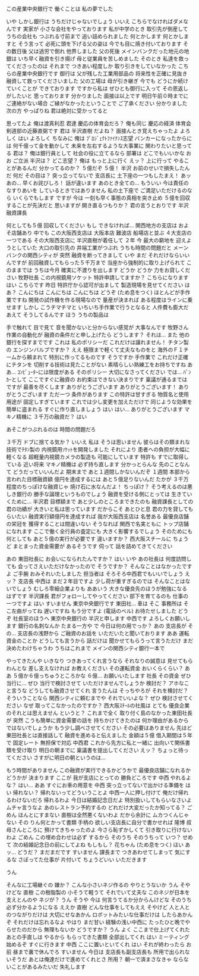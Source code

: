 この産業中央銀行で
働くことは 私の夢でした

いや しかし銀行は
うちだけじゃないでしょう
いいえ
こちらでなければダメなんです
実家が
小さな会社をやっております
私が中学のとき
取引先が倒産して
うちの会社も つぶれる寸前まで
追い詰められました
何とかします 何とかしますと
そう言って
必死に頭を下げる父の姿は
今でも目に焼き付いております
その数日後
父は過労で倒れ 他界しました
父の死後
メインバンクだった地元の地銀は
いち早く融資を引き揚げ
母と従業員を苦しめました
そのとき
私達を救ってくださったのは
それまで つきあい程度しか
取り引きをしていなかった
こちらの産業中央銀行です
御行は 父が残した工業用部品の
将来性を正確に見抜き
融資して救ってくださいました
父の工場は 母が引き継ぎ
今でも どうにか続けていくことが
できております
ですから私は
ぜひとも御行に入って
その恩返しがしたいと
思っております
分かりました
面接は以上です
明日午前０時までに
ご連絡がない場合
ご縁がなかったということで
ご了承ください
分かりました
次の方
やっぱりね
君は絶対に受かってると

思ってたよ
俺は渡真利忍
君達 慶応の体育会だろ？
俺も同じ 慶応の経済
体育会剣道部の近藤直弼です
君は 半沢直樹 だよね？
面接んとき覚えちゃったよ
よろしく
はい よろしく
ちなみに
俺は ﾌﾟﾛｼﾞｪｸﾄﾌｧｲﾅﾝｽ志望
バンカーになったからには
何千億って金を動かして
未来を左右するような大事業に
関わりたいと思ってる 君は？
俺は銀行員として
社会の役に立てるなら
部署は どこでもいいかな
おお ご立派
半沢は？
どこ志望？
俺は もっと上に行く
えッ？
上に行って
やることがあるんだ
分かってるのか？
５億だぞ ５億！
半沢 お前のせいで損失したんだ
何だ その目は？
突っ立ってないで 支店長に
土下座の一つもしたまえ！
あッ あの...
早くお詫びしろ！
話が違います
あのとき全ての...
もういい
今は責任のなすりあいを
しているときではありません
私の土下座で
ご満足いただけるのなら
いくらでもします
ですが 今は
一刻も早く事態の真相を突き止め
５億を回収することが先決だと
思いますが
開き直るつもりか？
君の言うとおりです 半沢融資課長

何としても５億 回収してください
もし できなければ...
関西地方の支店は
およそ店舗あり
中でも この大阪西支店は
大阪本店 難波店 船場店と並ぶ
４大支店の一つである
その大阪西支店に
半沢直樹が着任して ２年
今 最大の窮地を
迎えようとしていた
大口の取引先の
井端工業がつぶれ
うちも時間の問題だと
メーンバンクの関西シティが
突然 融資を断ってきまして
いや まだ
それだけならいいんですが
前回融資してもらった５千万まで
当座から強制的に取り上げられて
このままでは うちは今月
確実に不渡りを出します
どうか どうか
力をお貸しください
牧野社長
この内視鏡用ソケット
特許申請してますか？
こちらになります
はい こちらです
昨日 特許庁から認可が出まして
製造現場を見せてください
はあ？
こんにちは
こんにちは
こんにちは
どうぞ
(ため息をつく)
ほとんどが手作業ですね
開発の試作機を作る現場なので
量産が決まれば
ある程度はラインに乗せます
しかし こうチマチマと
いちいち手作業で行うとなると
人件費も膨大だ
あえて そうしてるんです
ほう
うちの製品は

手で触れて 目で見て
音を聞かないと分からない感覚が
大事なんです
牧野さん 作業の自動化が
融資の条件だと申し上げたら
どうします？
それは...
また 他の銀行を探すまでです
これは 私のポリシーだ
これだけは譲れません！
チタン製の
エンジンバルブですか？
ええ
極限まで軽くて丈夫なものをと
海外のＦ１チームから頼まれて
特別に作ってるものです
そうですか
手作業で これだけ正確にチタンを
切削する技術は見たことがない
素晴らしい熟練工をお持ちですね
ああ...
ｺﾝﾋﾟｭｰﾀｰには限度がある
そのポリシー
大切になさってください
では...
ﾊﾞﾝｶｰとして ここですぐに融資の
お約束はできない決まりです
稟議が通るまでは
ですが 最善を尽くします
ありがとうございます
ありがとうございます！
ありがとうございます
ただ一つ 条件があります
この特許は甘すぎる
物質名と使用用途が
固定しすぎています
これでは少し変更を加えただけで
同じような効果を簡単に盗まれる
すぐに作り直しましょう
はい
はい...
ありがとうございます
マキノ精機に
３千万の融資だ？
はい

あそこがつぶれるのは
時間の問題だろ

３千万 ドブに捨てる気か？
いいえ 私は そうは思いません
彼らはその類まれな技術でﾁﾀﾝ製の
内視鏡用ｿｹｯﾄを開発しました
それにより
患者への負担が大幅に軽くなる
超軽量内視鏡カメラの製造も
可能にしています
特許も すでに取得している
近い将来 マキノ精機は
必ず持ち直します
分かっとらんな 先のことなんて
どうだっていいんだよ
期末まで
あと１週間しかないんだぞ １週間
本部から言われた目標融資額
億円を達成するには
あと５億足りないんだ たかが
３千万程度のちっぽけな融資じゃ
焼け石に水なんだよ！
ちっぽけ？
そう考えるのは悪しき銀行の
勝手な論理というものでしょう
融資を受ける側にとっては
生きていくために...
半沢君
目標額まで
あと少しのところまできたのも
融資課長としての君の功績が
大きいと私は思っています
だからこそ あとひと息
君の力を貸してもらいたい
融資実行額億円を達成すれば
我が大阪西支店は 名誉ある
最優良店舗の栄冠を
獲得することは間違いない
そうなれば 関西で名実ともに
トップ店舗になれます
ここで働く全行員の査定にも
大きく影響するでしょう
そのためにも 何としても
あと５億の実行が必要です
違いますか？
西大阪スチールに
ちょうど まとまった資金需要が
あるそうです
伺って 話を詰めてきてください

あの 東田社長に
お会いになられたんですか？
はい
いや あの社長は
何度訪問しても
会ってさえいただけなかったので
そうですか？
そんなことはなかったですよ
ご手腕 おみそれいたしました
担当者は
そろそろ中西君でもいいでしょう
えッ？
支店長 中西は まだ２年目ですよ
少し荷が重すぎるのでは
そんなことはないでしょう
むしろ零細企業よりも ああいう
大きな優良先のほうが勉強になる
はずです
半沢課長
君がフォローしてやってください
部下を育てるのも
仕事の一つですよ
はい
すいません
東京中央銀行です 東田社...
車は そこ
事務所は そこ左曲がってね
遅いですね もう分ですよ
(電話のベル)
お待たせしました
どうぞ 社長室のほうへ
東京中央銀行の
半沢と申します
中西です
よろしくお願いします
銀行の名刺なんか
たまる一方や
で 今日は何の用でっか？
あの 支店長が その...
支店長の浅野から ご融資のお話を
いただいたと聞いております
ああ 運転資金のことか
どうしても言うから 話だけは
聞かせてもらうって言うただけ
まだ決めたわけちゃうわ
うちはこれまで
メインの関西シティ銀行一本で

やってきたんや
いきなり つきあってくれ言うなら
それなりの誠意は
見せてもらわんとな
差し支えなければ お教えください
その運転資金 おいくらくらい？
ああ
５億か６億っちゅうところかな
６億...
お願いいたします 社長
その資金 ぜひ当行に...
ぜひ 当行で検討させて
いただけませんでしょうか
検討だ？
アホなこと言うな
どうしても融資させてくれ
言うたんは そっちやろが
それを検討だ？
そういうことなら
関西シティに頼むまでや
それでいいよな？
ぜひ 検討させてください
なぜ
取ってこなかったのですか？
西大阪ｽﾁｰﾙの社風は とても
優良企業のそれとは思えません
というと？
これまで全く
取り付く島のなかった東田社長が
突然 こうも簡単に資金需要の話を
持ちかけてきたのは
何か理由があるから
ではないでしょうか
もう少し調べさせてください
その必要はありません
先ほど
東田社長とは直接話して
融資を進めると伝えました
金額は５億 借入期間は５年で
固定レート 無担保で対応
中西君 これから先方に私と一緒に
出向いて関係書類を受け取り
明日の朝までに
稟議書を提出してください
えッ？
ちょっと待ってください
さすがに明日の朝というのは...

もう時間がありません
この融資が実行できるかどうかで
最優良店舗になれるかどうかが
決まります
ここが 我が支店にとっての
勝負どころです
中西 やれるよな？
はい...
ああ すぐにお車の用意を 中西
突っ立ってないで出かける準備を
はい
帰れない？
帰れないってどういうことよ
中西一人に押し付けて
俺だけ帰れるわけないだろ
帰れるわよ 今日は結婚記念日だよ
特別扱いしてもらいなさいよ
ムチャ言うなよ
あのレストラン予約するの
どれだけ大変だったか知ってる？
ごめん ほんとにすまない
直樹は全然悪くないわよ
だから余計に
ムカつくんじゃない
その りん何とかって書類 手柄の
欲しい支店長に自分で書かせれば
隆博 叔母さんところに
預けてきちゃったのよ
今さら恥ずかしくて
引き取りに行けないわよ
ごめん この埋め合わせは必ず
するから そのうち
そのうちって いつ？ せめて
次の結婚記念日の前にしてよね
もしもし？
花ちゃん
(ため息をつく)
ほい
あッ...
どうだ？
まだまだです
すいません 課長まで
つきあわせてしまって
気にするな さぼってた仕事が
片付いて ちょうどいい
いただきます

うん

そんなに工場継ぐの
嫌か？
こんな小さいネジ作るの
やりとうないか
うん
そやけどな 直樹
この樹脂製の 小そうて軽うて
それでいて丈夫な
このネジが日本を支えとんのや
ネジが？
うん そうや
今は
何言うてるか分からんけどな
そのうち必ず分かるようになる
ええか 直樹
どんな仕事をしてもええ
そやけど
人と人とのつながりだけは
大切にせなあかん
ロボットみたいな仕事だけは
したらあかんぞ
それだけは忘れるなよ
やはり まだ甘い
経験の浅い中西に
たったひと晩でやらせたのだから
無理もないか
どうですか？
うん よく
ここまで仕上げてくれた
あとの手直しは やるから
もらってきた書類 全部出してくれ
はい
ミーティング始めるぞ
すぐに行きます
中西 ここに置いといてくれ
はい
それが終わったら お前
昼まで裏で休んでろ
すいません
今日は 支店長も副支店長も
所用で出られないそうだ
あとは俺達だけで進めてくれとさ
所用？
朝一で済まさなきゃ
ならないことがあるみたいだ
失礼します